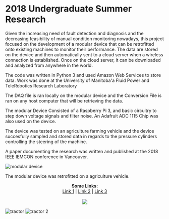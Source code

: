 # 2018 Undergraduate Summer Research
Given the increasing need of fault detection and diagnosis and the decreasing feasibility of manual condition monitoring nowadays, this project focused on the development of a modular device that can be retrofitted onto existing machines to monitor their performance. The data are stored on the device and then automatically sent to a cloud server when a wireless connection is established. Once on the cloud server, it can be downloaded and analyzed from anywhere in the world.

The code was written in Python 3 and used Amazon Web Services to store data. Work was done at the University of Manitoba'a Fluid Power and TeleRobotics Research Laboratory

The DAQ file is ran locally on the modular device and the Conversion File is ran on any host computer that will be retrieving the data.

The modular Device Consisted of a Raspberry Pi 3, and basic circuitry to step down voltage signals and filter noise. An Adafruit ADC 1115 Chip was also used on the device.

The device was tested on an agriculture farming vehicle and the device succesfully sampled and stored data in regards to the pressure cylinders controlling the steering of the machine.

A paper documenting the research was written and published at the 2018 IEEE IEMCON conference in Vancouver.


![modular device](https://user-images.githubusercontent.com/43504838/50371050-35de2780-0568-11e9-9fa4-04ba7a3fa3cf.jpg)

The modular device was retrofitted on a agriculture vehicle.

<p align="center">
  <b>Some Links:</b><br>
  <a href="#">Link 1</a> |
  <a href="#">Link 2</a> |
  <a href="#">Link 3</a>
  <br><br>
  <img src="https://user-images.githubusercontent.com/43504838/50371085-b8ff7d80-0568-11e9-801b-d59050e81631.png">
</p>

![tractor](https://user-images.githubusercontent.com/43504838/50371085-b8ff7d80-0568-11e9-801b-d59050e81631.png)
![tractor 2](https://user-images.githubusercontent.com/43504838/50371086-b9981400-0568-11e9-9186-95f7b004f2f6.jpg)
